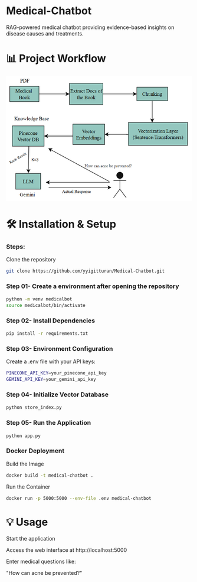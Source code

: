 # Medical-Chatbot 
RAG-powered medical chatbot providing evidence-based insights on disease causes and treatments.


# 📊 Project Workflow

![alt text](flow.png)



# 🛠️ Installation & Setup
### Steps: 

Clone the repository 

```bash 
git clone https://github.com/yyigitturan/Medical-Chatbot.git
```

### Step 01- Create a environment after opening the repository 

```bash 
python -m venv medicalbot
source medicalbot/bin/activate  
``` 
### Step 02- Install Dependencies

```bash 
pip install -r requirements.txt
``` 
### Step 03- Environment Configuration

Create a .env file with your API keys: 

```bash 
PINECONE_API_KEY=your_pinecone_api_key
GEMINI_API_KEY=your_gemini_api_key
``` 

### Step 04- Initialize Vector Database

```bash 
python store_index.py
``` 
### Step 05- Run the Application

```bash 
python app.py
``` 
### Docker Deployment
Build the Image

```bash 
docker build -t medical-chatbot .
``` 

Run the Container

```bash 
docker run -p 5000:5000 --env-file .env medical-chatbot
``` 
# 💡 Usage
Start the application

Access the web interface at http://localhost:5000

Enter medical questions like:

"How can acne be prevented?"




